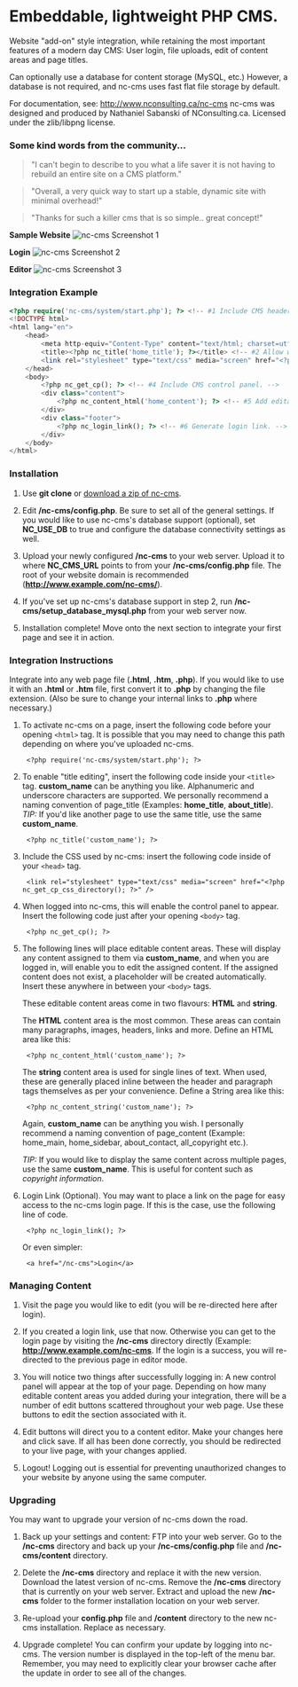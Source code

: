 Embeddable, lightweight PHP CMS.
================================

Website "add-on" style integration, while retaining the most important features of a modern day CMS: User login, file uploads, edit of content areas and page titles.

Can optionally use a database for content storage (MySQL, etc.) However, a database is not required, and nc-cms uses fast flat file storage by default.

For documentation, see: http://www.nconsulting.ca/nc-cms nc-cms was designed and produced by Nathaniel Sabanski of NConsulting.ca. Licensed under the zlib/libpng license.

### Some kind words from the community...

> "I can't begin to describe to you what a life saver it is not having to rebuild an entire site on a CMS platform."

> "Overall, a very quick way to start up a stable, dynamic site with minimal overhead!"

> "Thanks for such a killer cms that is so simple.. great concept!"

**Sample Website**
<img src="http://i.imgur.com/I8Kktc2.png" alt="nc-cms Screenshot 1" />

**Login**
<img src="http://i.imgur.com/CFfEaFg.png" alt="nc-cms Screenshot 2" />

**Editor**
<img src="http://i.imgur.com/kd5S8I9.png" alt="nc-cms Screenshot 3" />

### Integration Example
```php
<?php require('nc-cms/system/start.php'); ?> <!-- #1 Include CMS header. -->
<!DOCTYPE html>
<html lang="en">
	<head>
		<meta http-equiv="Content-Type" content="text/html; charset=utf-8" />
		<title><?php nc_title('home_title'); ?></title> <!-- #2 Allow website title editing. -->
		<link rel="stylesheet" type="text/css" media="screen" href="<?php nc_get_cp_css_directory(); ?>" /> <!-- #3 Include CSS. -->
	</head>
	<body>
		<?php nc_get_cp(); ?> <!-- #4 Include CMS control panel. -->
		<div class="content">
			<?php nc_content_html('home_content'); ?> <!-- #5 Add editable content area. -->
		</div>
		<div class="footer">
			<?php nc_login_link(); ?> <!-- #6 Generate login link. -->
		</div>
	</body>
</html>
```

### Installation

1. Use **git clone** or [download a zip of nc-cms](https://github.com/gnat/nc-cms/archive/master.zip).

2. Edit **/nc-cms/config.php**. Be sure to set all of the general settings. If you would like to use nc-cms's database support (optional), set **NC_USE_DB** to true and configure the database connectivity settings as well.

3. Upload your newly configured **/nc-cms** to your web server. Upload it to where **NC_CMS_URL** points to from your **/nc-cms/config.php** file. The root of your website domain is recommended (**http://www.example.com/nc-cms/**).

4. If you've set up nc-cms's database support in step 2, run **/nc-cms/setup_database_mysql.php** from your web server now.

5. Installation complete! Move onto the next section to integrate your first page and see it in action.

### Integration Instructions

Integrate into any web page file (**.html**, **.htm**, **.php**). If you would like to use it with an **.html** or **.htm** file, first convert it to **.php** by changing the file extension. (Also be sure to change your internal links to **.php** where necessary.)

1. To activate nc-cms on a page, insert the following code before your opening `<html>` tag. It is possible that you may need to change this path depending on where you've uploaded nc-cms.

        <?php require('nc-cms/system/start.php'); ?>

2. To enable "title editing", insert the following code inside your `<title>` tag. **custom_name** can be anything you like. Alphanumeric and underscore characters are supported. We personally recommend a naming convention of page_title (Examples: **home_title**, **about_title**). *TIP:* If you'd like another page to use the same title, use the same **custom_name**.

        <?php nc_title('custom_name'); ?>

3. Include the CSS used by nc-cms: insert the following code inside of your `<head>` tag.

        <link rel="stylesheet" type="text/css" media="screen" href="<?php nc_get_cp_css_directory(); ?>" />

4. When logged into nc-cms, this will enable the control panel to appear. Insert the following code just after your opening `<body>` tag.

        <?php nc_get_cp(); ?>

5. The following lines will place editable content areas. These will display any content assigned to them via **custom_name**, and when you are logged in, will enable you to edit the assigned content. If the assigned content does not exist, a placeholder will be created automatically. Insert these anywhere in between your `<body>` tags.

    These editable content areas come in two flavours: **HTML** and **string**.

    The **HTML** content area is the most common. These areas can contain many paragraphs, images, headers, links and more. Define an HTML area like this:

        <?php nc_content_html('custom_name'); ?>

    The **string** content area is used for single lines of text. When used, these are generally placed inline between the header and paragraph tags themselves as per your convenience. Define a String area like this:

        <?php nc_content_string('custom_name'); ?>

    Again, **custom_name** can be anything you wish. I personally recommend a naming convention of page_content (Example: home_main, home_sidebar, about_contact, all_copyright etc.).

    *TIP:* If you would like to display the same content across multiple pages, use the same **custom_name**. This is useful for content such as *copyright information*.

6. Login Link (Optional). You may want to place a link on the page for easy access to the nc-cms login page. If this is the case, use the following line of code.

        <?php nc_login_link(); ?>

    Or even simpler:

        <a href="/nc-cms">Login</a>

### Managing Content

1. Visit the page you would like to edit (you will be re-directed here after login).

2. If you created a login link, use that now. Otherwise you can get to the login page by visiting the **/nc-cms** directory directly (Example: **http://www.example.com/nc-cms**. If the login is a success, you will re-directed to the previous page in editor mode.

3. You will notice two things after successfully logging in: A new control panel will appear at the top of your page. Depending on how many editable content areas you added during your integration, there will be a number of edit buttons scattered throughout your web page. Use these buttons to edit the section associated with it.

4. Edit buttons will direct you to a content editor. Make your changes here and click save. If all has been done correctly, you should be redirected to your live page, with your changes applied.

5. Logout! Logging out is essential for preventing unauthorized changes to your website by anyone using the same computer.

### Upgrading

You may want to upgrade your version of nc-cms down the road.

1. Back up your settings and content: FTP into your web server. Go to the **/nc-cms** directory and back up your **/nc-cms/config.php** file and **/nc-cms/content** directory.

2. Delete the **/nc-cms** directory and replace it with the new version. Download the latest version of nc-cms. Remove the **/nc-cms** directory that is currently on your web server. Extract and upload the new **/nc-cms** folder to the former installation location on your web server.

3. Re-upload your **config.php** file and **/content** directory to the new nc-cms installation. Replace as necessary.

4. Upgrade complete! You can confirm your update by logging into nc-cms. The version number is displayed in the top-left of the menu bar. Remember, you may need to explicitly clear your browser cache after the update in order to see all of the changes.
